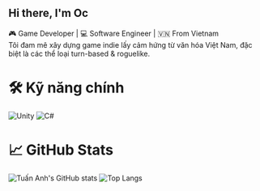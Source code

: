 
## **Hi there, I'm Oc**

🎮 Game Developer | 💻 Software Engineer | 🇻🇳 From Vietnam  
Tôi đam mê xây dựng game indie lấy cảm hứng từ văn hóa Việt Nam, đặc biệt là các thể loại turn-based & roguelike.

# 🛠️ Kỹ năng chính
![Unity](https://img.shields.io/badge/-Unity-000?logo=unity&logoColor=white)
![C#](https://img.shields.io/badge/-CSharp-239120?logo=c-sharp&logoColor=white)



# 📈 GitHub Stats

![Tuấn Anh's GitHub stats](https://github-readme-stats.vercel.app/api?username=tuananhpham&show_icons=true&theme=tokyonight)
![Top Langs](https://github-readme-stats.vercel.app/api/top-langs/?username=tuananhpham&layout=compact&theme=tokyonight)

<!--
**ocainsakai/ocainsakai** is a ✨ _special_ ✨ repository because its `README.md` (this file) appears on your GitHub profile.

Here are some ideas to get you started:

- 🔭 I’m currently working on ...
- 🌱 I’m currently learning ...
- 👯 I’m looking to collaborate on ...
- 🤔 I’m looking for help with ...
- 💬 Ask me about ...
- 📫 How to reach me: ...
- 😄 Pronouns: ...
- ⚡ Fun fact: ...
-->
